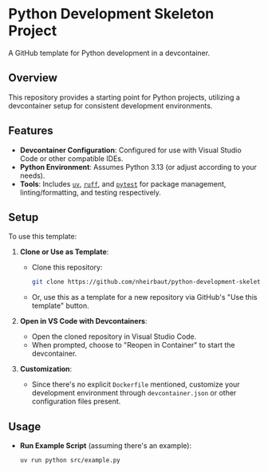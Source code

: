 # Python Development Skeleton Project

A GitHub template for Python development in a devcontainer.

## Overview

This repository provides a starting point for Python projects, utilizing a devcontainer setup for consistent development environments.

## Features

- **Devcontainer Configuration**: Configured for use with Visual Studio Code or other compatible IDEs.
- **Python Environment**: Assumes Python 3.13 (or adjust according to your needs).
- **Tools**: Includes [`uv`](https://docs.astral.sh/uv/), [`ruff`](https://docs.astral.sh/ruff/), and [`pytest`](https://docs.pytest.org/en/stable/) for package management, linting/formatting, and testing respectively.

## Setup

To use this template:

1. **Clone or Use as Template**:
   - Clone this repository:

     ```bash
     git clone https://github.com/nheirbaut/python-development-skeleton.git your-project-name
     ```

   - Or, use this as a template for a new repository via GitHub's "Use this template" button.

2. **Open in VS Code with Devcontainers**:
   - Open the cloned repository in Visual Studio Code.
   - When prompted, choose to "Reopen in Container" to start the devcontainer.

3. **Customization**:
   - Since there's no explicit `Dockerfile` mentioned, customize your development environment through `devcontainer.json` or other configuration files present.

## Usage

- **Run Example Script** (assuming there's an example):

  ```bash
  uv run python src/example.py
  ```
